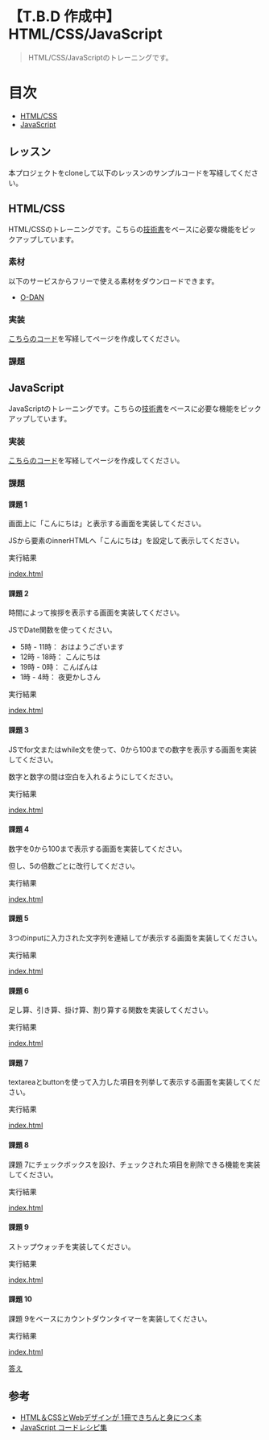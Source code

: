 # 【T.B.D 作成中】HTML/CSS/JavaScript

> HTML/CSS/JavaScriptのトレーニングです。

# 目次
- [HTML/CSS](#HTML/CSS)
- [JavaScript](#JavaScript)

## レッスン
本プロジェクトをcloneして以下のレッスンのサンプルコードを写経してください。

## HTML/CSS
HTML/CSSのトレーニングです。こちらの[技術書](https://www.amazon.co.jp/dp/B0746F9XKD/ref=dp-kindle-redirect?_encoding=UTF8&btkr=1)をベースに必要な機能をピックアップしています。

### 素材
以下のサービスからフリーで使える素材をダウンロードできます。

- [O-DAN](http://o-dan.net/ja/)

### 実装
[こちらのコード](./lesson/htmlcss/)を写経してページを作成してください。 

### 課題

## JavaScript
JavaScriptのトレーニングです。こちらの[技術書](https://www.amazon.co.jp/JavaScript-%E3%82%B3%E3%83%BC%E3%83%89%E3%83%AC%E3%82%B7%E3%83%94%E9%9B%86-%E6%A0%AA%E5%BC%8F%E4%BC%9A%E7%A4%BEICS-%E6%B1%A0%E7%94%B0%E6%B3%B0%E5%BB%B6-ebook/dp/B07N8YVCRQ)をベースに必要な機能をピックアップしています。

### 実装
[こちらのコード](./lesson/javascript/)を写経してページを作成してください。 

### 課題
#### 課題 1
画面上に「こんにちは」と表示する画面を実装してください。

JSから要素のinnerHTMLへ「こんにちは」を設定して表示してください。

実行結果

[index.html](https://programmable-school.github.io/Frontend-Training/frontend/htmlcssjs/lesson/javascript/task/1/index.html)

#### 課題 2
時間によって挨拶を表示する画面を実装してください。

JSでDate関数を使ってください。

-  5時 - 11時： おはようございます
- 12時 - 18時： こんにちは
- 19時 - 0時：  こんばんは
-  1時 - 4時：  夜更かしさん

実行結果

[index.html](https://programmable-school.github.io/Frontend-Training/frontend/htmlcssjs/lesson/javascript/task/2/index.html)

#### 課題 3
JSでfor文またはwhile文を使って、0から100までの数字を表示する画面を実装してください。

数字と数字の間は空白を入れるようにしてください。

実行結果

[index.html](https://programmable-school.github.io/Frontend-Training/frontend/htmlcssjs/lesson/javascript/task/3/index.html)

#### 課題 4
数字を0から100まで表示する画面を実装してください。

但し、5の倍数ごとに改行してください。

実行結果

[index.html](https://programmable-school.github.io/Frontend-Training/frontend/htmlcssjs/lesson/javascript/task/4/index.html)

#### 課題 5
3つのinputに入力された文字列を連結してが表示する画面を実装してください。

実行結果

[index.html](https://programmable-school.github.io/Frontend-Training/frontend/htmlcssjs/lesson/javascript/task/5/index.html)

#### 課題 6
足し算、引き算、掛け算、割り算する関数を実装してください。

実行結果

[index.html](https://programmable-school.github.io/Frontend-Training/frontend/htmlcssjs/lesson/javascript/task/6/index.html)

#### 課題 7
textareaとbuttonを使って入力した項目を列挙して表示する画面を実装してください。

実行結果

[index.html](https://programmable-school.github.io/Frontend-Training/frontend/htmlcssjs/lesson/javascript/task/7/index.html)

#### 課題 8
課題 7にチェックボックスを設け、チェックされた項目を削除できる機能を実装してください。


実行結果

[index.html](https://programmable-school.github.io/Frontend-Training/frontend/htmlcssjs/lesson/javascript/task/8/index.html)

#### 課題 9
ストップウォッチを実装してください。

実行結果

[index.html](https://programmable-school.github.io/Frontend-Training/frontend/htmlcssjs/lesson/javascript/task/9/index.html)

#### 課題 10
課題 9をベースにカウントダウンタイマーを実装してください。

実行結果

[index.html](https://programmable-school.github.io/Frontend-Training/frontend/htmlcssjs/lesson/javascript/task/10/index.html)


[答え](./lesson/javascript/task/)


## 参考
- [HTML＆CSSとWebデザインが 1冊できちんと身につく本](https://www.amazon.co.jp/dp/B0746F9XKD/ref=dp-kindle-redirect?_encoding=UTF8&btkr=1)
- [JavaScript コードレシピ集](https://www.amazon.co.jp/JavaScript-%E3%82%B3%E3%83%BC%E3%83%89%E3%83%AC%E3%82%B7%E3%83%94%E9%9B%86-%E6%A0%AA%E5%BC%8F%E4%BC%9A%E7%A4%BEICS-%E6%B1%A0%E7%94%B0%E6%B3%B0%E5%BB%B6-ebook/dp/B07N8YVCRQ)

